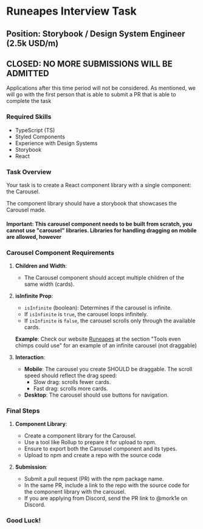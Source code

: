 # Runeapes Interview Task

## Position: Storybook / Design System Engineer (2.5k USD/m)

## CLOSED: NO MORE SUBMISSIONS WILL BE ADMITTED
Applications after this time period will not be considered. As mentioned, we will go with the first person that is able to submit a PR that is able to complete the task

### Required Skills
- TypeScript (TS)
- Styled Components
- Experience with Design Systems
- Storybook
- React

### Task Overview

Your task is to create a React component library with a single component: the Carousel.

The component library should have a storybook that showcases the Carousel made.

#### Important: This carousel component needs to be built from scratch, you cannot use "carousel" libraries. Libraries for handling dragging on mobile are allowed, however

### Carousel Component Requirements

1. **Children and Width**:
   - The Carousel component should accept multiple children of the same width (cards).

2. **isInfinite Prop**:
   - `isInfinite` (boolean): Determines if the carousel is infinite.
   - If `isInfinite` is `true`, the carousel loops infinitely.
   - If `isInfinite` is `false`, the carousel scrolls only through the available cards.

   **Example**: Check our website [Runeapes](https://runeapes.io) at the section "Tools even chimps could use" for an example of an infinite carousel (not draggable)

3. **Interaction**:
   - **Mobile**: The carousel you create SHOULD be draggable. The scroll speed should reflect the drag speed:
     - Slow drag: scrolls fewer cards.
     - Fast drag: scrolls more cards.
   - **Desktop**: The carousel should use buttons for navigation.

### Final Steps

1. **Component Library**:
   - Create a component library for the Carousel.
   - Use a tool like Rollup to prepare it for upload to npm.
   - Ensure to export both the Carousel component and its types.
   - Upload to npm and create a repo with the source code

2. **Submission**:
   - Submit a pull request (PR) with the npm package name.
   - In the same PR, include a link to the repo with the source code for the component library with the carousel.
   - If you are applying from Discord, send the PR link to @mork1e on Discord.

### Good Luck!

